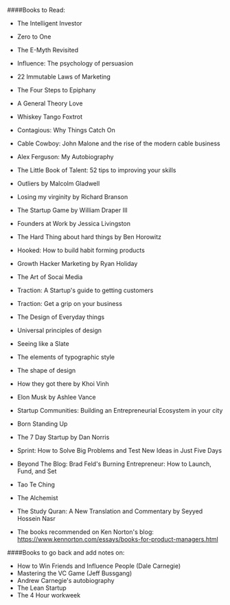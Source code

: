 ####Books to Read:
- The Intelligent Investor
- Zero to One
- The E-Myth Revisited
- Influence: The psychology of persuasion
- 22 Immutable Laws of Marketing
- The Four Steps to Epiphany
- A General Theory Love
- Whiskey Tango Foxtrot
- Contagious: Why Things Catch On
- Cable Cowboy: John Malone and the rise of the modern cable business
- Alex Ferguson: My Autobiography
- The Little Book of Talent: 52 tips to improving your skills
- Outliers by Malcolm Gladwell
- Losing my virginity by Richard Branson
- The Startup Game by William Draper III
- Founders at Work by Jessica Livingston
- The Hard Thing about hard things by Ben Horowitz
- Hooked: How to build habit forming products
- Growth Hacker Marketing by Ryan Holiday
- The Art of Socai Media
- Traction: A Startup's guide to getting customers
- Traction: Get a grip on your business
- The Design of Everyday things
- Universal principles of design
- Seeing like a Slate
- The elements of typographic style
- The shape of design
- How they got there by Khoi Vinh
- Elon Musk by Ashlee Vance
- Startup Communities: Building an Entrepreneurial Ecosystem in your city
- Born Standing Up
- The 7 Day Startup by Dan Norris
- Sprint: How to Solve Big Problems and Test New Ideas in Just Five Days
- Beyond The Blog: Brad Feld's Burning Entrepreneur: How to Launch, Fund, and Set
- Tao Te Ching
- The Alchemist
- The Study Quran: A New Translation and Commentary by Seyyed Hossein Nasr

- The books recommended on Ken Norton's blog: https://www.kennorton.com/essays/books-for-product-managers.html


####Books to go back and add notes on:
- How to Win Friends and Influence People (Dale Carnegie)
- Mastering the VC Game (Jeff Bussgang)
- Andrew Carnegie's autobiography
- The Lean Startup
- The 4 Hour workweek
